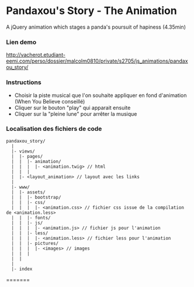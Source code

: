 # Pandaxou's Story - The Animation

A jQuery animation which stages a panda's poursuit of hapiness (4.35min)

### Lien demo

http://vacherot.etudiant-eemi.com/perso/dossier/malcolm0810/private/s2705/js_animations/pandaxou_story/

### Instructions

- Choisir la piste musical que l'on souhaite appliquer en fond d'animation (When You Believe conseillé)
- Cliquer sur le bouton "play" qui apparait ensuite
- Cliquer sur la "pleine lune" pour arrêter la musique



### Localisation des fichiers de code

```
pandaxou_story/
  |
  |- views/
  |  |- pages/
  |  |  |- animation/
  |  |  |  |- <animation.twig> // html
  |  |  |
  |  |- <layout_animation> // layout avec les links
  |
  |- www/
  |  |- assets/
  |  |  |- bootstrap/
  |  |  |- css/
  |  |  |  |- <animation.css> // fichier css issue de la compilation de <animation.less>
  |  |  |- fonts/
  |  |  |- js/
  |  |  |  |- <animation.js> // fichier js pour l'animation
  |  |  |- less/
  |  |  |  |- <animation.less> // fichier less pour l'animation
  |  |  |- pictures/
  |  |  |  |- <images> // images
  |  |  |
  |  |
  |
  |- index
```

=======
